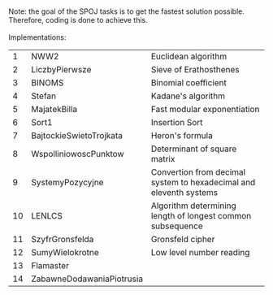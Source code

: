 <br>Note: the goal of the SPOJ tasks is to get the fastest solution possible. Therefore, coding is done to achieve this.
<br>
<br>Implementations:
<br>
<table>
   <tr>
      <td>1</td> <td>NWW2</td> <td>Euclidean algorithm</td>
   </tr>
   <tr>
      <td>2</td> <td>LiczbyPierwsze</td> <td>Sieve of Erathosthenes</td>
   </tr>
   <tr>
      <td>3</td> <td>BINOMS</td> <td>Binomial coefficient</td>
   </tr>
   <tr>
      <td>4</td> <td>Stefan</td> <td>Kadane's algorithm</td>
   </tr>
    <tr>
      <td>5</td> <td>MajatekBilla</td> <td>Fast modular exponentiation</td>
   </tr>
    <tr>
      <td>6</td> <td>Sort1</td> <td>Insertion Sort</td>
   </tr>
   <tr>
      <td>7</td> <td>BajtockieSwietoTrojkata</td> <td>Heron's formula</td>
   </tr>
   <tr>
      <td>8</td> <td>WspolliniowoscPunktow</td> <td>Determinant of square matrix</td>
   </tr>
    <tr>
      <td>9</td> <td>SystemyPozycyjne</td> <td>Convertion from decimal system to hexadecimal and eleventh systems</td>
   </tr>
   <tr>
      <td>10</td> <td>LENLCS</td> <td>Algorithm determining length of longest common subsequence</td>
   </tr>
   <tr>
      <td>11</td> <td>SzyfrGronsfelda</td> <td>Gronsfeld cipher</td>
   </tr>
   <tr>
      <td>12</td> <td>SumyWielokrotne</td> <td>Low level number reading</td>
   </tr>
   <tr>
      <td>13</td> <td>Flamaster</td> <td> </td>
   </tr>
   <tr>
      <td>14</td> <td>ZabawneDodawaniaPiotrusia</td> <td> </td>
   </tr>
   
</table>
